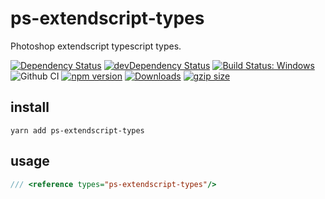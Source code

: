 # ps-extendscript-types

Photoshop extendscript typescript types.

[![Dependency Status](https://david-dm.org/plantain-00/ps-extendscript-types.svg)](https://david-dm.org/plantain-00/ps-extendscript-types)
[![devDependency Status](https://david-dm.org/plantain-00/ps-extendscript-types/dev-status.svg)](https://david-dm.org/plantain-00/ps-extendscript-types#info=devDependencies)
[![Build Status: Windows](https://ci.appveyor.com/api/projects/status/github/plantain-00/ps-extendscript-types?branch=master&svg=true)](https://ci.appveyor.com/project/plantain-00/ps-extendscript-types/branch/master)
![Github CI](https://github.com/plantain-00/ps-extendscript-types/workflows/Github%20CI/badge.svg)
[![npm version](https://badge.fury.io/js/ps-extendscript-types.svg)](https://badge.fury.io/js/ps-extendscript-types)
[![Downloads](https://img.shields.io/npm/dm/ps-extendscript-types.svg)](https://www.npmjs.com/package/ps-extendscript-types)
[![gzip size](https://img.badgesize.io/https://unpkg.com/ps-extendscript-types?compression=gzip)](https://unpkg.com/ps-extendscript-types)

## install

`yarn add ps-extendscript-types`

## usage

```ts
/// <reference types="ps-extendscript-types"/>
```
